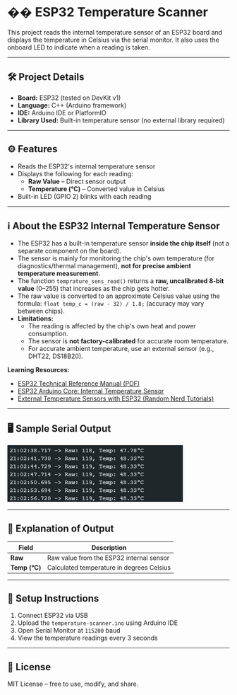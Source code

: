 # ��️ ESP32 Temperature Scanner

This project reads the internal temperature sensor of an ESP32 board and displays the temperature in Celsius via the serial monitor. It also uses the onboard LED to indicate when a reading is taken.

---

## 🛠️ Project Details

- **Board:** ESP32 (tested on DevKit v1)
- **Language:** C++ (Arduino framework)
- **IDE:** Arduino IDE or PlatformIO
- **Library Used:** Built-in temperature sensor (no external library required)

---

## ⚙️ Features

- Reads the ESP32's internal temperature sensor
- Displays the following for each reading:
  - **Raw Value** – Direct sensor output
  - **Temperature (°C)** – Converted value in Celsius
- Built-in LED (GPIO 2) blinks with each reading

---

## ℹ️ About the ESP32 Internal Temperature Sensor

- The ESP32 has a built-in temperature sensor **inside the chip itself** (not a separate component on the board).
- The sensor is mainly for monitoring the chip's own temperature (for diagnostics/thermal management), **not for precise ambient temperature measurement**.
- The function `temprature_sens_read()` returns a **raw, uncalibrated 8-bit value** (0–255) that increases as the chip gets hotter.
- The raw value is converted to an approximate Celsius value using the formula: `float temp_c = (raw - 32) / 1.8;` (accuracy may vary between chips).
- **Limitations:**
  - The reading is affected by the chip's own heat and power consumption.
  - The sensor is **not factory-calibrated** for accurate room temperature.
  - For accurate ambient temperature, use an external sensor (e.g., DHT22, DS18B20).

**Learning Resources:**
- [ESP32 Technical Reference Manual (PDF)](https://www.espressif.com/sites/default/files/documentation/esp32_technical_reference_manual_en.pdf)
- [ESP32 Arduino Core: Internal Temperature Sensor](https://github.com/espressif/arduino-esp32/issues/1023)
- [External Temperature Sensors with ESP32 (Random Nerd Tutorials)](https://randomnerdtutorials.com/esp32-temperature-sensor-lm35-ds18b20/)

---

## 🖥️ Sample Serial Output
![Serial Monitor](<./images/Results.png>)

---

## 📘 Explanation of Output

| Field         | Description                                      |
|---------------|--------------------------------------------------|
| **Raw**       | Raw value from the ESP32 internal sensor         |
| **Temp (°C)** | Calculated temperature in degrees Celsius        |

---

## 🔧 Setup Instructions

1. Connect ESP32 via USB
2. Upload the `temperature-scanner.ino` using Arduino IDE
3. Open Serial Monitor at `115200` baud
4. View the temperature readings every 3 seconds

---

## 📝 License

MIT License – free to use, modify, and share. 